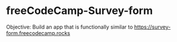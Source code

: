 # freeCodeCamp-Survey-form
Objective: Build an app that is functionally similar to https://survey-form.freecodecamp.rocks
